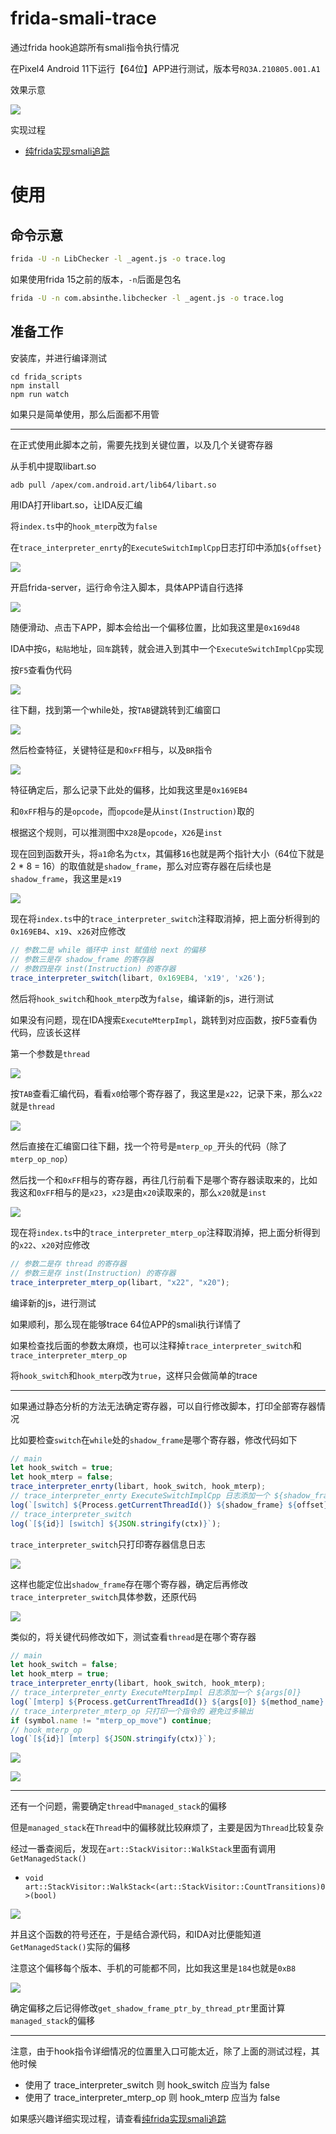 # frida-smali-trace

通过frida hook追踪所有smali指令执行情况

在Pixel4 Android 11下运行【64位】APP进行测试，版本号`RQ3A.210805.001.A1`

效果示意

![](./images/Snipaste_2022-05-21_23-30-06.png)

实现过程

- [纯frida实现smali追踪](https://blog.seeflower.dev/archives/84/)

# 使用

## 命令示意

```bash
frida -U -n LibChecker -l _agent.js -o trace.log
```

如果使用frida 15之前的版本，`-n`后面是包名

```bash
frida -U -n com.absinthe.libchecker -l _agent.js -o trace.log
```

## 准备工作

安装库，并进行编译测试

```
cd frida_scripts
npm install
npm run watch
```

如果只是简单使用，那么后面都不用管

---

在正式使用此脚本之前，需要先找到关键位置，以及几个关键寄存器

从手机中提取libart.so

```bash
adb pull /apex/com.android.art/lib64/libart.so
```

用IDA打开libart.so，让IDA反汇编

将`index.ts`中的`hook_mterp`改为`false`

在`trace_interpreter_enrty`的`ExecuteSwitchImplCpp`日志打印中添加`${offset}`

![](./images/Snipaste_2022-05-21_23-50-43.png)

开启frida-server，运行命令注入脚本，具体APP请自行选择

![](./images/Snipaste_2022-05-21_22-26-07.png)

随便滑动、点击下APP，脚本会给出一个偏移位置，比如我这里是`0x169d48`

IDA中按`G`，`粘贴`地址，`回车`跳转，就会进入到其中一个`ExecuteSwitchImplCpp`实现

按`F5`查看伪代码

![](./images/Snipaste_2022-05-21_22-28-30.png)

往下翻，找到第一个while处，按`TAB`键跳转到汇编窗口

![](./images/Snipaste_2022-05-21_22-30-25.png)

然后检查特征，关键特征是和`0xFF`相与，以及`BR`指令

![](./images/Snipaste_2022-05-21_22-32-29.png)

特征确定后，那么记录下此处的偏移，比如我这里是`0x169EB4`

和`0xFF`相与的是`opcode`，而`opcode`是从`inst(Instruction)`取的

根据这个规则，可以推测图中`X28`是`opcode`，`X26`是`inst`

现在回到函数开头，将`a1`命名为`ctx`，其偏移`16`也就是两个指针大小（64位下就是2 * 8 = 16）的取值就是`shadow_frame`，那么对应寄存器在后续也是`shadow_frame`，我这里是`x19`

![](./images/Snipaste_2022-05-21_22-36-52.png)

现在将`index.ts`中的`trace_interpreter_switch`注释取消掉，把上面分析得到的`0x169EB4`、`x19`、`x26`对应修改

```JavaScript
// 参数二是 while 循环中 inst 赋值给 next 的偏移
// 参数三是存 shadow_frame 的寄存器
// 参数四是存 inst(Instruction) 的寄存器
trace_interpreter_switch(libart, 0x169EB4, 'x19', 'x26');
```

然后将`hook_switch`和`hook_mterp`改为`false`，编译新的js，进行测试

如果没有问题，现在IDA搜索`ExecuteMterpImpl`，跳转到对应函数，按F5查看伪代码，应该长这样

第一个参数是`thread`

![](./images/Snipaste_2022-05-21_22-48-36.png)

按`TAB`查看汇编代码，看看`x0`给哪个寄存器了，我这里是`x22`，记录下来，那么`x22`就是`thread`

![](./images/Snipaste_2022-05-21_22-49-13.png)

然后直接在汇编窗口往下翻，找一个符号是`mterp_op_`开头的代码（除了`mterp_op_nop`）

然后找一个和`0xFF`相与的寄存器，再往几行前看下是哪个寄存器读取来的，比如我这和`0xFF`相与的是`x23`，`x23`是由`x20`读取来的，那么`x20`就是`inst`

![](./images/Snipaste_2022-05-21_22-51-33.png)

现在将`index.ts`中的`trace_interpreter_mterp_op`注释取消掉，把上面分析得到的`x22`、`x20`对应修改

```JavaScript
// 参数二是存 thread 的寄存器
// 参数三是存 inst(Instruction) 的寄存器
trace_interpreter_mterp_op(libart, "x22", "x20");
```

编译新的js，进行测试

如果顺利，那么现在能够trace 64位APP的smali执行详情了

如果检查找后面的参数太麻烦，也可以注释掉`trace_interpreter_switch`和`trace_interpreter_mterp_op`

将`hook_switch`和`hook_mterp`改为`true`，这样只会做简单的trace

---

如果通过静态分析的方法无法确定寄存器，可以自行修改脚本，打印全部寄存器情况

比如要检查`switch`在`while`处的`shadow_frame`是哪个寄存器，修改代码如下

```JavaScript
// main
let hook_switch = true;
let hook_mterp = false;
trace_interpreter_enrty(libart, hook_switch, hook_mterp);
// trace_interpreter_enrty ExecuteSwitchImplCpp 日志添加一个 ${shadow_frame}
log(`[switch] ${Process.getCurrentThreadId()} ${shadow_frame} ${offset} ${method_name} ${inst_str}`);
// trace_interpreter_switch
log(`[${id}] [switch] ${JSON.stringify(ctx)}`);
```

`trace_interpreter_switch`只打印寄存器信息日志

![](./images/Snipaste_2022-05-21_23-03-53.png)

这样也能定位出`shadow_frame`存在哪个寄存器，确定后再修改`trace_interpreter_switch`具体参数，还原代码

![](./images/Snipaste_2022-05-21_23-06-55.png)

类似的，将关键代码修改如下，测试查看`thread`是在哪个寄存器

```JavaScript
// main
let hook_switch = false;
let hook_mterp = true;
trace_interpreter_enrty(libart, hook_switch, hook_mterp);
// trace_interpreter_enrty ExecuteMterpImpl 日志添加一个 ${args[0]}
log(`[mterp] ${Process.getCurrentThreadId()} ${args[0]} ${method_name} ${inst_str}`);
// trace_interpreter_mterp_op 只打印一个指令的 避免过多输出
if (symbol.name != "mterp_op_move") continue;
// hook_mterp_op
log(`[${id}] [mterp] ${JSON.stringify(ctx)}`);
```

![](./images/Snipaste_2022-05-21_23-13-06.png)

![](./images/Snipaste_2022-05-21_23-15-33.png)

---

还有一个问题，需要确定`thread`中`managed_stack`的偏移

但是`managed_stack`在`Thread`中的偏移就比较麻烦了，主要是因为`Thread`比较复杂

经过一番查阅后，发现在`art::StackVisitor::WalkStack`里面有调用`GetManagedStack()`

- `void art::StackVisitor::WalkStack<(art::StackVisitor::CountTransitions)0>(bool)`

![](./images/Snipaste_2022-05-21_21-24-24.png)

并且这个函数的符号还在，于是结合源代码，和IDA对比便能知道`GetManagedStack()`实际的偏移

注意这个偏移每个版本、手机的可能都不同，比如我这里是`184`也就是`0xB8`

![](./images/Snipaste_2022-05-21_21-25-51.png)

确定偏移之后记得修改`get_shadow_frame_ptr_by_thread_ptr`里面计算`managed_stack`的偏移

---

注意，由于hook指令详细情况的位置里入口可能太近，除了上面的测试过程，其他时候

- 使用了 trace_interpreter_switch 则 hook_switch 应当为 false
- 使用了 trace_interpreter_mterp_op 则 hook_mterp 应当为 false

如果感兴趣详细实现过程，请查看[纯frida实现smali追踪](./纯frida实现smali追踪.md)